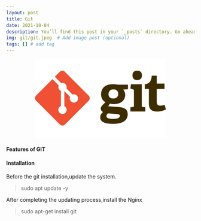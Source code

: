 ```yaml
---
layout: post
title: Git
date: 2021-10-04
description: You’ll find this post in your `_posts` directory. Go ahead and edit it and re-build the site to see your changes. # Add post description (optional)
img: git/git.jpeg  # Add image post (optional)
tags: [] # add tag
---
```

<p align="center">
<img src="/assets/img/git/git.jpeg" width="350"/>
</p>


#### Features of GIT


#### Installation 
Before the git installation,update the system.

   > sudo apt update -y

After completing the updating process,install the Nginx
 
   > sudo apt-get install git

